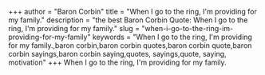 +++
author = "Baron Corbin"
title = "When I go to the ring, I'm providing for my family."
description = "the best Baron Corbin Quote: When I go to the ring, I'm providing for my family."
slug = "when-i-go-to-the-ring-im-providing-for-my-family"
keywords = "When I go to the ring, I'm providing for my family.,baron corbin,baron corbin quotes,baron corbin quote,baron corbin sayings,baron corbin saying,quotes, sayings,quote, saying, motivation"
+++
When I go to the ring, I'm providing for my family.

